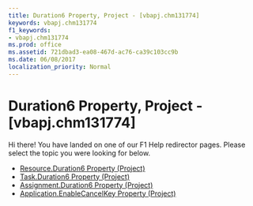```yaml
---
title: Duration6 Property, Project - [vbapj.chm131774]
keywords: vbapj.chm131774
f1_keywords:
- vbapj.chm131774
ms.prod: office
ms.assetid: 721dbad3-ea08-467d-ac76-ca39c103cc9b
ms.date: 06/08/2017
localization_priority: Normal
---
```



# Duration6 Property, Project - [vbapj.chm131774]

Hi there! You have landed on one of our F1 Help redirector pages. Please select the topic you were looking for below.

- [Resource.Duration6 Property (Project)](http://msdn.microsoft.com/library/f29dec51-a63d-0265-6ddf-23e4485307b3%28Office.15%29.aspx)
- [Task.Duration6 Property (Project)](http://msdn.microsoft.com/library/b984020d-e6de-f6bb-7733-492afbd3bf34%28Office.15%29.aspx)
- [Assignment.Duration6 Property (Project)](http://msdn.microsoft.com/library/6d04b8ab-d5f7-6a93-36e5-4b9c9f57cb23%28Office.15%29.aspx)
- [Application.EnableCancelKey Property (Project)](http://msdn.microsoft.com/library/9b5f4f90-3ef3-139b-5f76-f48d3d7710a8%28Office.15%29.aspx)

